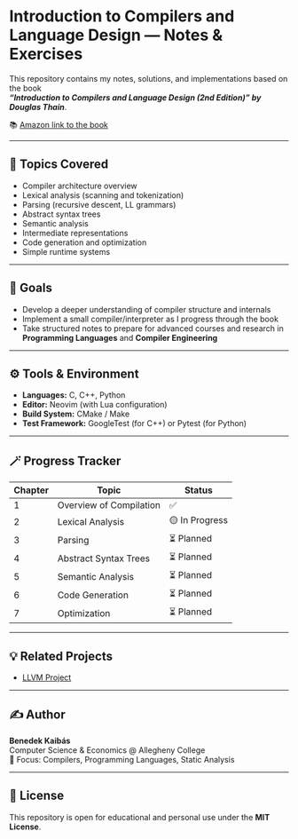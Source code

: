 # Introduction to Compilers and Language Design — Notes & Exercises

This repository contains my notes, solutions, and implementations based on the book  
**_“Introduction to Compilers and Language Design (2nd Edition)” by Douglas Thain_**.

📚 [Amazon link to the book](https://www.amazon.com/Introduction-Compilers-Language-Design-Second/dp/B08BFWKRJH)

---

## 🧩 Topics Covered

- Compiler architecture overview  
- Lexical analysis (scanning and tokenization)  
- Parsing (recursive descent, LL grammars)  
- Abstract syntax trees  
- Semantic analysis  
- Intermediate representations  
- Code generation and optimization  
- Simple runtime systems  

---

## 🧠 Goals

- Develop a deeper understanding of compiler structure and internals  
- Implement a small compiler/interpreter as I progress through the book  
- Take structured notes to prepare for advanced courses and research in **Programming Languages** and **Compiler Engineering**

---

## ⚙️ Tools & Environment

- **Languages:** C, C++, Python  
- **Editor:** Neovim (with Lua configuration)  
- **Build System:** CMake / Make  
- **Test Framework:** GoogleTest (for C++) or Pytest (for Python)  

---

## 🪄 Progress Tracker

| Chapter | Topic | Status |
|----------|--------|---------|
| 1 | Overview of Compilation | ✅ |
| 2 | Lexical Analysis | 🟡 In Progress |
| 3 | Parsing | ⏳ Planned |
| 4 | Abstract Syntax Trees | ⏳ Planned |
| 5 | Semantic Analysis | ⏳ Planned |
| 6 | Code Generation | ⏳ Planned |
| 7 | Optimization | ⏳ Planned |

---

## 💡 Related Projects

- [LLVM Project](https://github.com/llvm/llvm-project) 

---

## ✍️ Author

**Benedek Kaibás**  
Computer Science & Economics @ Allegheny College  
📍 Focus: Compilers, Programming Languages, Static Analysis  

---

## 📜 License

This repository is open for educational and personal use under the **MIT License**.

